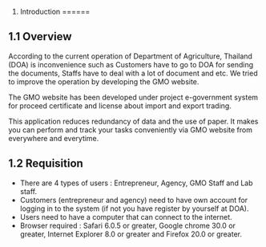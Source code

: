 1. Introduction
======

1.1 Overview
------

According to the current operation of Department of Agriculture, Thailand (DOA) is inconvenience such as Customers have to go to DOA for sending the documents, Staffs have to deal with a lot of document and etc. We tried to improve the operation by developing the GMO website.


The GMO website has been developed under project e-government system for proceed certificate and license about import and export trading.


This application reduces redundancy of data and the use of paper. It makes you can perform and track your tasks conveniently via GMO website from everywhere and everytime. 

1.2 Requisition
------
* There are 4 types of users : Entrepreneur, Agency, GMO Staff and Lab staff.
* Customers (entrepreneur and agency) need to have own account for logging in to the system  (if not you have register by yourself at DOA).
* Users need to have a computer that can connect to the internet.
* Browser required : Safari 6.0.5 or greater, Google chrome 30.0 or greater, Internet Explorer 8.0 or greater and Firefox 20.0 or greater.
 
